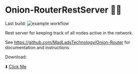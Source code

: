 # Onion-RouterRestServer 🧅📡

Last build: ![example workflow](https://github.com/MadLadsTechnology/onion-routerrestserver/actions/workflows/maven.yml/badge.svg)

Rest server for keeping track of all nodes active in the network.

See https://github.com/MadLadsTechnology/Onion-Router for documentation and instructions

Download:

⬇️ [Click Me](https://drive.google.com/file/d/11oPSGgrD7euX7Gd3Vi7d7JOvaoXATFlu/view?usp=sharing)

